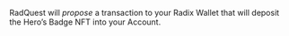 RadQuest will _propose_ a transaction to your Radix Wallet that will deposit the Hero’s Badge NFT into your Account.
